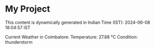 # My Project

This content is dynamically generated in Indian Time (IST): 2024-06-08 18:04:57 IST


Current Weather in Coimbatore:
Temperature: 27.88 °C
Condition: thunderstorm
